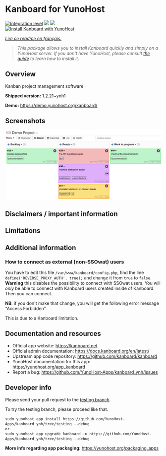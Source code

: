 <!--
N.B.: This README was automatically generated by https://github.com/YunoHost/apps/tree/master/tools/README-generator
It shall NOT be edited by hand.
-->

# Kanboard for YunoHost

[![Integration level](https://dash.yunohost.org/integration/kanboard.svg)](https://dash.yunohost.org/appci/app/kanboard) ![](https://ci-apps.yunohost.org/ci/badges/kanboard.status.svg) ![](https://ci-apps.yunohost.org/ci/badges/kanboard.maintain.svg)  
[![Install Kanboard with YunoHost](https://install-app.yunohost.org/install-with-yunohost.svg)](https://install-app.yunohost.org/?app=kanboard)

*[Lire ce readme en français.](./README_fr.md)*

> *This package allows you to install Kanboard quickly and simply on a YunoHost server.
If you don't have YunoHost, please consult [the guide](https://yunohost.org/#/install) to learn how to install it.*

## Overview

Kanban project management software

**Shipped version:** 1.2.21~ynh1

**Demo:** https://demo.yunohost.org/kanboard/

## Screenshots

![](./doc/screenshots/board.png)

## Disclaimers / important information

## Limitations

## Additional information

### How to connect as external (non-SSOwat) users

You have to edit this file `/var/www/kanboard/config.php`, find the line `define('REVERSE_PROXY_AUTH', true);` and change it from `true` to `false`.
**Warning** this disables the possibility to connect with SSOwat users. You will *only* be able to connect with Kanboard users created inside of Kanboard.
Then you can connect.

**NB**: if you don't make that change, you will get the following error message "Access Forbidden".

This is due to a Kanboard limitation.

## Documentation and resources

* Official app website: https://kanboard.net
* Official admin documentation: https://docs.kanboard.org/en/latest/
* Upstream app code repository: https://github.com/kanboard/kanboard
* YunoHost documentation for this app: https://yunohost.org/app_kanboard
* Report a bug: https://github.com/YunoHost-Apps/kanboard_ynh/issues

## Developer info

Please send your pull request to the [testing branch](https://github.com/YunoHost-Apps/kanboard_ynh/tree/testing).

To try the testing branch, please proceed like that.
```
sudo yunohost app install https://github.com/YunoHost-Apps/kanboard_ynh/tree/testing --debug
or
sudo yunohost app upgrade kanboard -u https://github.com/YunoHost-Apps/kanboard_ynh/tree/testing --debug
```

**More info regarding app packaging:** https://yunohost.org/packaging_apps